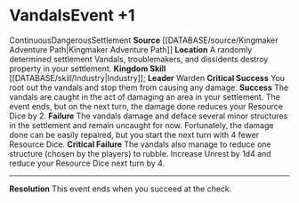 ﻿---
id: '38'
level: '1'
name: Vandals
rarity: Common
rus_type_level: null
skill:
- '[[DATABASE/skill/Industry|Industry]]'
source: '[[DATABASE/source/Kingmaker Adventure Path|Kingmaker Adventure Path]]'
trait:
- '[[DATABASE/trait/Continuous|Continuous]]'
- '[[DATABASE/trait/Dangerous|Dangerous]]'
- '[[DATABASE/trait/Settlement|Settlement]]'
type: Kingdom Event

---
# Vandals<span class="item-type">Event +1</span>

<span class="item-trait">Continuous</span><span class="item-trait">Dangerous</span><span class="item-trait">Settlement</span>
**Source** [[DATABASE/source/Kingmaker Adventure Path|Kingmaker Adventure Path]]
**Location** A randomly determined settlement
Vandals, troublemakers, and dissidents destroy property in your settlement.
**Kingdom Skill** [[DATABASE/skill/Industry|Industry]]; **Leader** Warden
**Critical Success** You root out the vandals and stop them from causing any damage.
**Success** The vandals are caught in the act of damaging an area in your settlement. The event ends, but on the next turn, the damage done reduces your Resource Dice by 2.
**Failure** The vandals damage and deface several minor structures in the settlement and remain uncaught for now. Fortunately, the damage done can be easily repaired, but you start the next turn with 4 fewer Resource Dice.
**Critical Failure** The vandals also manage to reduce one structure (chosen by the players) to rubble. Increase Unrest by 1d4 and reduce your Resource Dice next turn by 4.

---
**Resolution** This event ends when you succeed at the check.